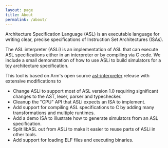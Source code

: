 ```yaml
---
layout: page
title: About
permalink: /about/
---
```


Architecture Specification Language (ASL) is an executable language for writing
clear, precise specifications of Instruction Set Architectures (ISAs).

The ASL interpreter (ASLi) is an implementation of ASL that can execute ASL
specifications either in an interpreter or by compiling via C code.  We include
a small demonstration of how to use ASLi to build simulators for a toy
architecture specification.

This tool is based on Arm's open source
[asl-interpreter](https://github.com/ARM-software/asl-interpreter) release with
extensive modifications to

* Change ASLi to support most of ASL version 1.0 requiring significant
  changes to the AST, lexer, parser and typechecker.
* Cleanup the "CPU" API that ASLi expects an ISA to implement.
* Add support for compiling ASL specifications to C by adding
  many transformations and multiple runtimes.
* Add a demo ISA to illustrate how to generate simulators from
  an ASL specification.
* Split libASL out from ASLi to make it easier to reuse
  parts of ASLi in other tools.
* Add support for loading ELF files and executing binaries.
